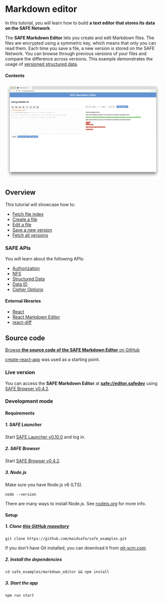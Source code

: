 # Markdown editor

In this tutorial, you will learn how to build **a text editor that stores its data on the SAFE Network**.

The **SAFE Markdown Editor** lets you create and edit Markdown files. The files are encrypted using a symmetric key, which means that only you can read them. Each time you save a file, a new version is stored on the SAFE Network. You can browse through previous versions of your files and compare the difference across versions. This example demonstrates the usage of [versioned structured data](https://api.safedev.org/low-level-api/structured-data/).

#### Contents

<!-- toc -->

![SAFE Markdown Editor](img/safe-markdown-editor.png)

## Overview

This tutorial will showcase how to:

- [Fetch file index](fetch-file-index.md)
- [Create a file](create-a-file.md)
- [Edit a file](edit-a-file.md)
- [Save a new version](save-a-new-version.md)
- [Fetch all versions](fetch-all-versions.md)

### SAFE APIs

You will learn about the following APIs:

- [Authorization](https://api.safedev.org/auth/)
- [NFS](https://api.safedev.org/nfs/)
- [Structured Data](https://api.safedev.org/low-level-api/structured-data/)
- [Data ID](https://api.safedev.org/low-level-api/data-id/)
- [Cipher Options](https://api.safedev.org/low-level-api/cipher-options/)

#### External libraries

- [React](https://facebook.github.io/react/)
- [React Markdown Editor](https://github.com/JedWatson/react-md-editor)
- [react-diff](https://github.com/cezary/react-diff)

## Source code

[Browse **the source code of the SAFE Markdown Editor** on GitHub](https://github.com/maidsafe/safe_examples/tree/master/markdown_editor)

[create-react-app](https://github.com/facebookincubator/create-react-app) was used as a starting point.

### Live version

You can access the **SAFE Markdown Editor** at **[safe://editor.safedev](safe://editor.safedev)** using [SAFE Browser v0.4.2](https://github.com/joshuef/beaker/releases/tag/v0.4.2).

### Development mode

#### Requirements

##### 1. SAFE Launcher

Start [SAFE Launcher v0.10.0](https://github.com/maidsafe/safe_launcher/releases/tag/0.10.0) and log in.

##### 2. SAFE Browser

Start [SAFE Browser v0.4.2](https://github.com/joshuef/beaker/releases/tag/v0.4.2).

##### 3. Node.js

Make sure you have Node.js v6 (LTS).

```
node --version
```

There are many ways to install Node.js. See [nodejs.org](https://nodejs.org/en/download/) for more info.

#### Setup

##### 1. Clone [this GitHub repository](https://github.com/maidsafe/safe_examples)

```
git clone https://github.com/maidsafe/safe_examples.git
```

If you don't have Git installed, you can download it from [git-scm.com](https://git-scm.com/downloads).

##### 2. Install the dependencies

```
cd safe_examples/markdown_editor && npm install
```

##### 3. Start the app

```
npm run start
```
